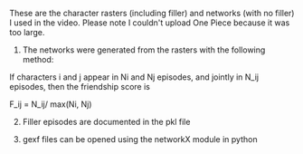 These are the character rasters (including filler) and networks (with no filler) I used in the video. Please note I couldn't upload One Piece because it was too large.

1. The networks were generated from the rasters with the following method:

If characters i and j appear in Ni and Nj episodes, and jointly in N_ij episodes, then the friendship score is

F_ij = N_ij/ max(Ni, Nj)

2. Filler episodes are documented in the pkl file

3. gexf files can be opened using the networkX module in python
